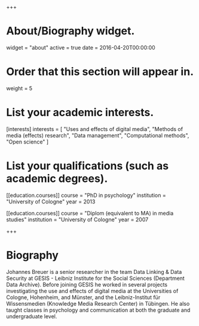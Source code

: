 +++
# About/Biography widget.
widget = "about"
active = true
date = 2016-04-20T00:00:00

# Order that this section will appear in.
weight = 5

# List your academic interests.
[interests]
  interests = [
    "Uses and effects of digital media",
    "Methods of media (effects) research",
    "Data management",
    "Computational methods",
    "Open science"
  ]

# List your qualifications (such as academic degrees).
[[education.courses]]
  course = "PhD in psychology"
  institution = "University of Cologne"
  year = 2013

[[education.courses]]
  course = "Diplom (equivalent to MA) in media studies"
  institution = "University of Cologne"
  year = 2007
 
+++

# Biography

Johannes Breuer is a senior researcher in the team Data Linking & Data Security at GESIS - Leibniz
Institute for the Social Sciences (Department Data Archive). Before joining GESIS he worked in several projects investigating the use and effects of digital media at the Universities of Cologne, Hohenheim, and Münster, and the Leibniz-Institut für Wissensmedien (Knowledge Media Research Center) in Tübingen. He also taught classes in psychology and communication at both the graduate and undergraduate level.
